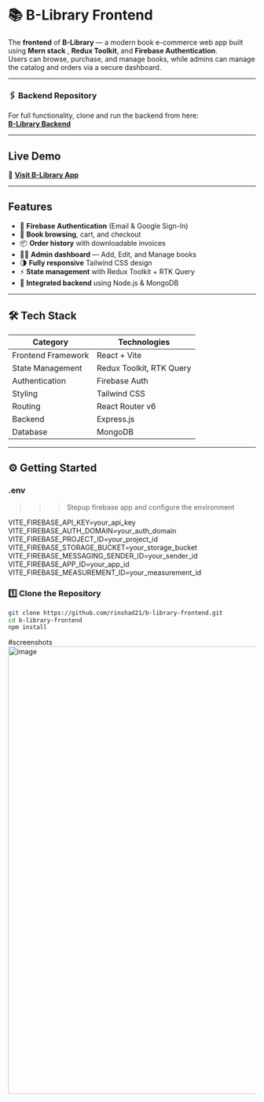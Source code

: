 # 📚 B-Library Frontend

The **frontend** of **B-Library** — a modern book e-commerce web app built using **Mern stack** , **Redux Toolkit**, and **Firebase Authentication**.  
Users can browse, purchase, and manage books, while admins can manage the catalog and orders via a secure dashboard.

---

### 🖇️ Backend Repository  
For full functionality, clone and run the backend from here:  
 [**B-Library Backend**](https://github.com/rinshad21/B-library-backend)

---

##  Live Demo  
🔗 [**Visit B-Library App**](https://b-library.vercel.app/)

---

## Features  

- 🔐 **Firebase Authentication** (Email & Google Sign-In)  
- 🛒 **Book browsing**, cart, and checkout  
- 📦 **Order history** with downloadable invoices  
- 🧑‍💼 **Admin dashboard** — Add, Edit, and Manage books  
- 🌗 **Fully responsive** Tailwind CSS design  
- ⚡ **State management** with Redux Toolkit + RTK Query  
- 💾 **Integrated backend** using Node.js & MongoDB  

---

## 🛠️ Tech Stack  

| Category | Technologies |
|-----------|---------------|
| Frontend Framework | React + Vite |
| State Management | Redux Toolkit, RTK Query |
| Authentication | Firebase Auth |
| Styling | Tailwind CSS |
| Routing | React Router v6 |
| Backend | Express.js |
| Database | MongoDB |

---

## ⚙️ Getting Started  
### .env
>>> Stepup firebase app and configure the environment

VITE_FIREBASE_API_KEY=your_api_key
VITE_FIREBASE_AUTH_DOMAIN=your_auth_domain
VITE_FIREBASE_PROJECT_ID=your_project_id
VITE_FIREBASE_STORAGE_BUCKET=your_storage_bucket
VITE_FIREBASE_MESSAGING_SENDER_ID=your_sender_id
VITE_FIREBASE_APP_ID=your_app_id
VITE_FIREBASE_MEASUREMENT_ID=your_measurement_id

### 1️⃣ Clone the Repository  
```bash
git clone https://github.com/rinshad21/b-library-frontend.git
cd b-library-frontend
npm install
```
#screenshots
<img width="1906" height="912" alt="image" src="https://github.com/user-attachments/assets/5a7dd360-ec9f-4ff3-8adf-9ba0cbbbb0e9" />



